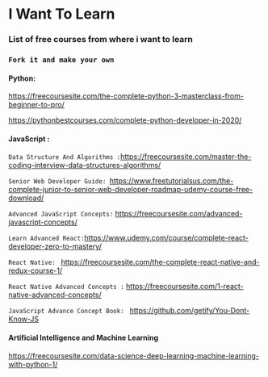 # I Want To Learn
### List of free courses from where i want to learn

### `Fork it and make your own`


#### Python: 

https://freecoursesite.com/the-complete-python-3-masterclass-from-beginner-to-pro/

https://pythonbestcourses.com/complete-python-developer-in-2020/

#### JavaScript : 

`Data Structure And Algorithms :`https://freecoursesite.com/master-the-coding-interview-data-structures-algorithms/

`Senior Web Developer Guide: `https://www.freetutorialsus.com/the-complete-junior-to-senior-web-developer-roadmap-udemy-course-free-download/

`Advanced JavaScript Concepts:` https://freecoursesite.com/advanced-javascript-concepts/

`Learn Advanced React:`https://www.udemy.com/course/complete-react-developer-zero-to-mastery/

`React Native: ` https://freecoursesite.com/the-complete-react-native-and-redux-course-1/

`React Native Advanced Concepts :` https://freecoursesite.com/1-react-native-advanced-concepts/

`JavaScript Advance Concept Book: ` https://github.com/getify/You-Dont-Know-JS 

#### Artificial Intelligence and Machine Learning 

https://freecoursesite.com/data-science-deep-learning-machine-learning-with-python-1/
